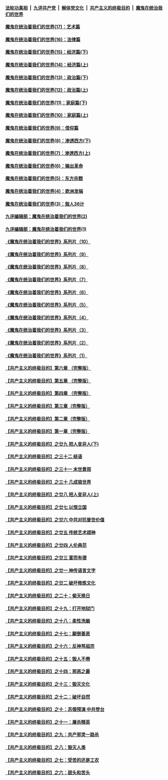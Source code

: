 

####  [法轮功真相](../../../../basic/blob/master/README.md?t=10250802) &nbsp;|&nbsp; [九评共产党](../../../../9ping.md/blob/master/README.md?t=10250802) &nbsp;|&nbsp; [解体党文化](../../../../jtdwh.md/blob/master/README.md?t=10250802)  &nbsp;|&nbsp; [共产主义的终极目的](../../../../gczydzjmd.md/blob/master/README.md?t=10250802) &nbsp;|&nbsp; [魔鬼在统治我们的世界](../../../../mgztzwmdsj.md/blob/master/README.md?t=10250802) 

#### [魔鬼在统治着我们的世界(17)：艺术篇](../pages/nsc422/n10499093.md?t=10250802) 

#### [魔鬼在统治着我们的世界(16)：法律篇](../pages/nsc422/n10485969.md?t=10250802) 

#### [魔鬼在统治着我们的世界(15)：经济篇(下)](../pages/nsc422/n10469975.md?t=10250802) 

#### [魔鬼在统治着我们的世界(14)：经济篇(上)](../pages/nsc422/n10457370.md?t=10250802) 

#### [魔鬼在统治着我们的世界(13)：政治篇(下)](../pages/nsc422/n10448270.md?t=10250802) 

#### [魔鬼在统治着我们的世界(12)：政治篇(上)](../pages/nsc422/n10444576.md?t=10250802) 

#### [魔鬼在统治着我们的世界(11)：家庭篇(下)](../pages/nsc422/n10440961.md?t=10250802) 

#### [魔鬼在统治着我们的世界(10)：家庭篇(上)](../pages/nsc422/n10435448.md?t=10250802) 

#### [魔鬼在统治着我们的世界(9)：信仰篇](../pages/nsc422/n10432159.md?t=10250802) 

#### [魔鬼在统治着我们的世界(8)：渗透西方(下)](../pages/nsc422/n10429603.md?t=10250802) 

#### [魔鬼在统治着我们的世界(7)：渗透西方(上)](../pages/nsc422/n10426013.md?t=10250802) 

#### [魔鬼在统治着我们的世界(6)：输出革命](../pages/nsc422/n10421536.md?t=10250802) 

#### [魔鬼在统治着我们的世界(5)：东方杀戮](../pages/nsc422/n10417707.md?t=10250802) 

#### [魔鬼在统治着我们的世界(4)：欧洲发端](../pages/nsc422/n10414890.md?t=10250802) 

#### [魔鬼在统治着我们的世界(3)：毁人36计](../pages/nsc422/n10411583.md?t=10250802) 

#### [九评编辑部：魔鬼在统治着我们的世界(2)](../pages/nsc422/n10410036.md?t=10250802) 

#### [九评编辑部：魔鬼在统治着我们的世界(1)](../pages/nsc422/n10406825.md?t=10250802) 

#### [《魔鬼在统治着我们的世界》系列片（10）](../pages/nsc422/n12292670.md?t=10250802) 

#### [《魔鬼在统治着我们的世界》系列片（9）](../pages/nsc422/n12290859.md?t=10250802) 

#### [《魔鬼在统治着我们的世界》系列片（8）](../pages/nsc422/n12287445.md?t=10250802) 

#### [《魔鬼在统治着我们的世界》系列片（7）](../pages/nsc422/n12283425.md?t=10250802) 

#### [《魔鬼在统治着我们的世界》系列片（6）](../pages/nsc422/n12282314.md?t=10250802) 

#### [《魔鬼在统治着我们的世界》系列片（5）](../pages/nsc422/n12281419.md?t=10250802) 

#### [《魔鬼在统治着我们的世界》系列片（4）](../pages/nsc422/n12274024.md?t=10250802) 

#### [《魔鬼在统治着我们的世界》系列片（3）](../pages/nsc422/n12271322.md?t=10250802) 

#### [《魔鬼在统治着我们的世界》系列片（2）](../pages/nsc422/n12269049.md?t=10250802) 

#### [《魔鬼在统治着我们的世界》系列片（1）](../pages/nsc422/n12267575.md?t=10250802) 

#### [【共产主义的终极目的】第六章 （完整版）](../pages/nsc422/n11428913.md?t=10250802) 

#### [【共产主义的终极目的】第五章 （完整版）](../pages/nsc422/n11428912.md?t=10250802) 

#### [【共产主义的终极目的】第四章 （完整版）](../pages/nsc422/n11428907.md?t=10250802) 

#### [【共产主义的终极目的】第三章（完整版）](../pages/nsc422/n11428848.md?t=10250802) 

#### [【共产主义的终极目的】第二章（完整版）](../pages/nsc422/n11428831.md?t=10250802) 

#### [【共产主义的终极目的】第一章（完整版）](../pages/nsc422/n11417651.md?t=10250802) 

#### [【共产主义的终极目的】之廿九 把人变非人(下)](../pages/nsc422/n11344140.md?t=10250802) 

#### [【共产主义的终极目的】之三十二 结语](../pages/nsc422/n11360535.md?t=10250802) 

#### [【共产主义的终极目的】之三十一 末世景观](../pages/nsc422/n11351129.md?t=10250802) 

#### [【共产主义的终极目的】之三十 几成狼世界](../pages/nsc422/n11348280.md?t=10250802) 

#### [【共产主义的终极目的】之廿八 把人变非人(上)](../pages/nsc422/n11340492.md?t=10250802) 

#### [【共产主义的终极目的】之廿七 以恨立国](../pages/nsc422/n11336944.md?t=10250802) 

#### [【共产主义的终极目的】之廿六 中共对抗普世价值](../pages/nsc422/n11324785.md?t=10250802) 

#### [【共产主义的终极目的】之廿五 传统艺术颂神](../pages/nsc422/n11296396.md?t=10250802) 

#### [【共产主义的终极目的】之廿四 人伦典范](../pages/nsc422/n11296397.md?t=10250802) 

#### [【共产主义的终极目的】之廿三 富而有德](../pages/nsc422/n11283598.md?t=10250802) 

#### [【共产主义的终极目的】之廿一 神传语言文字](../pages/nsc422/n11263265.md?t=10250802) 

#### [【共产主义的终极目的】之廿二 破坏修炼文化](../pages/nsc422/n11245728.md?t=10250802) 

#### [【共产主义的终极目的】之二十：偷天换日](../pages/nsc422/n11238846.md?t=10250802) 

#### [【共产主义的终极目的】之十九：打开地狱门](../pages/nsc422/n11206376.md?t=10250802) 

#### [【共产主义的终极目的】之十八：柔性洗脑](../pages/nsc422/n11199994.md?t=10250802) 

#### [【共产主义的终极目的】之十七：颠倒善恶](../pages/nsc422/n11179782.md?t=10250802) 

#### [【共产主义的终极目的】之十六：反神骂祖宗](../pages/nsc422/n11166798.md?t=10250802) 

#### [【共产主义的终极目的】之十五：毁人不倦](../pages/nsc422/n11166792.md?t=10250802) 

#### [【共产主义的终极目的】之十四：邪恶之最](../pages/nsc422/n11150249.md?t=10250802) 

#### [【共产主义的终极目的】之十三：毁灭文化](../pages/nsc422/n11135227.md?t=10250802) 

#### [【共产主义的终极目的】之十二：破坏自然](../pages/nsc422/n11135214.md?t=10250802) 

#### [【共产主义的终极目的】之十：苏俄预演 中共登台](../pages/nsc422/n11118424.md?t=10250802) 

#### [【共产主义的终极目的】之十一：屠杀精英](../pages/nsc422/n11118442.md?t=10250802) 

#### [【共产主义的终极目的】之九：共产邪灵一路杀](../pages/nsc422/n11114139.md?t=10250802) 

#### [【共产主义的终极目的】之八：毁灭人类](../pages/nsc422/n11108503.md?t=10250802) 

#### [【共产主义的终极目的】之七：受苦的还是工农](../pages/nsc422/n11101809.md?t=10250802) 

#### [【共产主义的终极目的】之六：甜头和苦头](../pages/nsc422/n11096971.md?t=10250802) 

